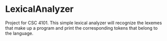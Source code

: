 # LexicalAnalyzer
Project for CSC 4101. This simple lexical analyzer will recognize the lexemes that make up a program and print the corresponding tokens that belong to the language.
